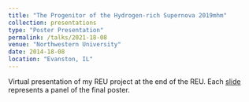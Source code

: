 ```yaml
---
title: "The Progenitor of the Hydrogen-rich Supernova 2019mhm"
collection: presentations
type: "Poster Presentation"
permalink: /talks/2021-18-08
venue: "Northwestern University"
date: 2014-18-08
location: "Evanston, IL"
---
```


Virtual presentation of my REU project at the end of the REU. Each [slide](https://docs.google.com/presentation/d/1qeu5pPqTVvgq0OG14RyjQVnKypyNVPNs8woWP6civvE/edit?usp=sharing) represents a panel of the final poster. 
